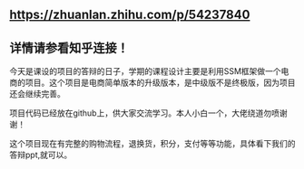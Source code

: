 ## https://zhuanlan.zhihu.com/p/54237840
## 详情请参看知乎连接！
今天是课设的项目的答辩的日子，学期的课程设计主要是利用SSM框架做一个电商的项目。这个项目是电商简单版本的升级版本，是中级版不是终极版，因为项目还会继续完善。

项目代码已经放在github上，供大家交流学习。本人小白一个，大佬绕道勿喷谢谢！

这个项目现在有完整的购物流程，退换货，积分，支付等等功能，具体看下我们的答辩ppt,就可以。

